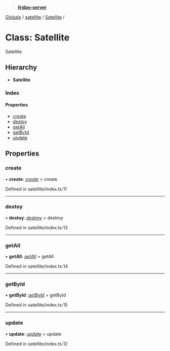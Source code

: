 > **[friday-server](../README.md)**

[Globals](../globals.md) / [satellite](../modules/satellite.md) / [Satellite](satellite.satellite-1.md) /

# Class: Satellite

Satellite

## Hierarchy

* **Satellite**

### Index

#### Properties

* [create](satellite.satellite-1.md#create)
* [destoy](satellite.satellite-1.md#destoy)
* [getAll](satellite.satellite-1.md#getall)
* [getById](satellite.satellite-1.md#getbyid)
* [update](satellite.satellite-1.md#update)

## Properties

###  create

• **create**: *[create](../modules/satellite.md#create)* =  create

Defined in satellite/index.ts:11

___

###  destoy

• **destoy**: *[destroy](../modules/satellite.md#destroy)* =  destroy

Defined in satellite/index.ts:13

___

###  getAll

• **getAll**: *[getAll](../modules/satellite.md#getall)* =  getAll

Defined in satellite/index.ts:14

___

###  getById

• **getById**: *[getById](../modules/satellite.md#getbyid)* =  getById

Defined in satellite/index.ts:15

___

###  update

• **update**: *[update](../modules/satellite.md#update)* =  update

Defined in satellite/index.ts:12